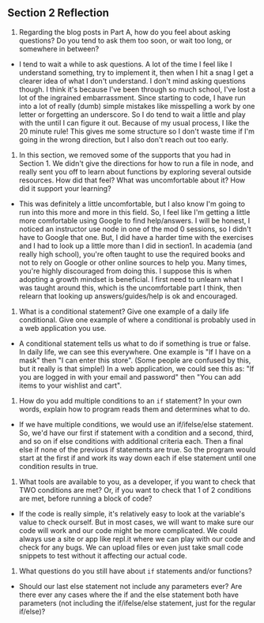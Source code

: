 ## Section 2 Reflection

1. Regarding the blog posts in Part A, how do you feel about asking questions? Do you tend to ask them too soon, or wait too long, or somewhere in between?
- I tend to wait a while to ask questions. A lot of the time I feel like I understand something, try to implement it, then when I hit a snag I get a clearer idea of what I don't understand. I don't mind asking questions though.  I think it's because I've been through so much school, I've lost a lot of the ingrained embarrassment. Since starting to code, I have run into a lot of really (dumb) simple mistakes like misspelling a work by one letter or forgetting an underscore. So I do tend to wait a little and play with the until I can figure it out. Because of my usual process, I like the 20 minute rule! This gives me some structure so I don't waste time if I'm going in the wrong direction, but I also don't reach out too early.

1. In this section, we removed some of the supports that you had in Section 1. We didn't give the directions for how to run a file in node, and really sent you off to learn about functions by exploring several outside resources. How did that feel? What was uncomfortable about it? How did it support your learning?
- This was definitely a little uncomfortable, but I also know I'm going to run into this more and more in this field. So, I feel like I'm getting a little more comfortable using Google to find help/answers. I will be honest, I noticed an instructor use node <file name> in one of the mod 0 sessions, so I didn't have to Google that one. But, I did have a harder time with the exercises and I had to look up a little more than I did in section1. In academia (and really high school), you're often taught to use the required books and not to rely on Google or other online sources to help you. Many times, you're highly discouraged from doing this. I suppose this is when adopting a growth mindset is beneficial. I first need to unlearn what I was taught around this, which is the uncomfortable part I think, then relearn that looking up answers/guides/help is ok and encouraged.

1. What is a conditional statement? Give one example of a daily life conditional. Give one example of where a conditional is probably used in a web application you use.
- A conditional statement tells us what to do if something is true or false. In daily life, we can see this everywhere. One example is "If I have on a mask" then "I can enter this store". (Some people are confused by this, but it really is that simple!) In a web application, we could see this as: "If you are logged in with your email and password" then "You can add items to your wishlist and cart".

1. How do you add multiple conditions to an `if` statement? In your own words, explain how to program reads them and determines what to do.
- If we have multiple conditions, we would use an if/ifelse/else statement. So, we'd have our first if statement with a condition and a second, third, and so on if else conditions with additional criteria each. Then a final else if none of the previous if statements are true. So the program would start at the first if and work its way down each if else statement until one condition results in true.

1. What tools are available to you, as a developer, if you want to check that TWO conditions are met? Or, if you want to check that 1 of 2 conditions are met, before running a block of code?
- If the code is really simple, it's relatively easy to look at the variable's value to check ourself. But in most cases, we will want to make sure our code will work and our code might be more complicated. We could always use a site or app like repl.it where we can play with our code and check for any bugs. We can upload files or even just take small code snippets to test without it affecting our actual code.

1. What questions do you still have about `if` statements and/or functions?
- Should our last else statement not include any parameters ever? Are there ever any cases where the if and the else statement both have parameters (not including the if/ifelse/else statement, just for the regular if/else)?
